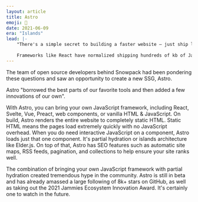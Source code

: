 ```yaml
---
layout: article
title: Astro
emoji: 🚀
date: 2021-06-09
era: "Islands"
lead: |-
    "There's a simple secret to building a faster website — just ship less." 
    
    Frameworks like React have normalized shipping hundreds of kb of JavaScript. The choice to use a JavaScript framework involves considering some tradeoffs. How much interactivity do I need? Is it worth the overhead of downloading an entire web framework? Would I be better off using simple HTML, CSS, and vanilla JavaScript?
---
```


The team of open source developers behind Snowpack had been pondering these questions and saw an opportunity to create a new SSG, Astro.

Astro "borrowed the best parts of our favorite tools and then added a few innovations of our own".

With Astro, you can bring your own JavaScript framework, including React, Svelte, Vue, Preact, web components, or vanilla HTML & JavaScript. On build, Astro renders the entire website to completely static HTML. Static HTML means the pages load extremely quickly with no JavaScript overhead. When you do need interactive JavaScript on a component, Astro loads just that one component. It's partial hydration or islands architecture like Elder.js. On top of that, Astro has SEO features such as automatic site maps, RSS feeds, pagination, and collections to help ensure your site ranks well.

The combination of bringing your own JavaScript framework with partial hydration created tremendous hype in the community. Astro is still in beta and has already amassed a large following of 8k+ stars on GitHub, as well as taking out the 2021 Jammies Ecosystem Innovation Award. It's certainly one to watch in the future.